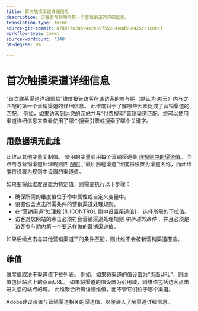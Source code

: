 ```yaml
---
title: 首次触摸渠道详细信息
description: 访客参与到期内第一个营销渠道的详细信息。
translation-type: tm+mt
source-git-commit: 87d0c7e20594e2e39f55284e8d50d425cc1cdacf
workflow-type: tm+mt
source-wordcount: '348'
ht-degree: 0%

---
```



# 首次触摸渠道详细信息

“首次联系渠道详细信息”维度报告访客在该访客的参与期（默认为30天）内与之匹配的第一个营销渠道的详细信息。 此维度对于了解哪些因素促成了营销渠道的匹配。 例如，如果访客到达您的网站并与“付费搜索”营销渠道匹配，您可以使用渠道详细信息来查看使用了哪个搜索引擎或搜索了哪个关键字。

## 用数据填充此维

此维从其他变量复制值。 使用的变量引用每个营销渠道处 [理规则中的渠道值](/help/admin/admin/marketing-channels-admin.md)。 当点击与营销渠道处理规则匹 [配时](last-touch-channel.md) ,“最后触碰渠道”维度将设置为渠道名称，而此维度将设置为规则中设置的渠道值。

如果要将此维度设置为特定值，则需要执行以下步骤：

* 确保所需的维度值位于命中属性或自定义变量中。
* 设置包含点击所需条件的营销渠道处理规则。
* 在“营销渠道”处理规 [!UICONTROL 则中设置渠道值] ，选择所需的下拉值。
* 访客对您网站的点击必须符合营销渠道处理规则 _中所述的条件_ ，并且必须是访客参与期内第一个要这样做的营销渠道值。

如果后续点击与其他营销渠道下的条件匹配，则此维不会被新营销渠道覆盖。

## 维值

维度值取决于渠道值下拉列表。 例如，如果将渠道的值设置为“页面URL”，则维值包括站点上的页面URL。 如果将渠道的值设置为引用域，则维值包括访客点击进入您的站点的域。 此维聚合所有详细维值，而不管它们位于哪个渠道。

Adobe建议设置与营销渠道相关的渠道值，以便深入了解渠道详细信息。
